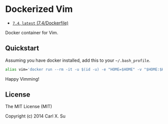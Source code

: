 # Dockerized Vim

* [`7.4`, `latest` (7.4/Dockerfile)](https://github.com/bcbcarl/docker-vim/blob/master/7.4/Dockerfile)

Docker container for Vim.

## Quickstart

Assuming you have docker installed, add this to your `~/.bash_profile`.

```bash
alias vim='docker run --rm -it -u $(id -u) -e "HOME=$HOME" -v "$HOME:$HOME" -v "/etc/passwd:/etc/passwd:ro" -v "/etc/shadow:/etc/shadow:ro" -v "/etc/group:/etc/group:ro" -v "/etc/sudoers.d:/etc/sudoers.d:ro" -v "$PWD:$PWD" -w "$PWD" bcbcarl/vim'
```

Happy Vimming!

## License

The MIT License (MIT)

Copyright (c) 2014 Carl X. Su
